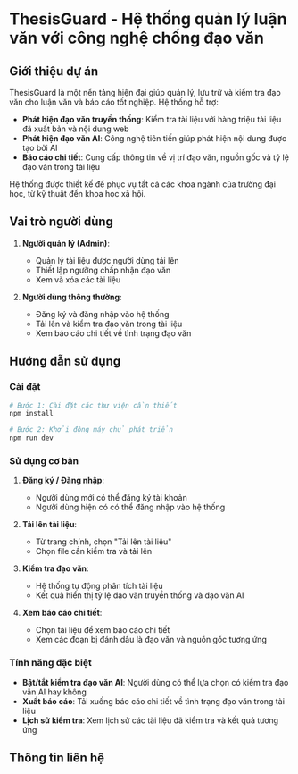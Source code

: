 # ThesisGuard - Hệ thống quản lý luận văn với công nghệ chống đạo văn

## Giới thiệu dự án

ThesisGuard là một nền tảng hiện đại giúp quản lý, lưu trữ và kiểm tra đạo văn cho luận văn và báo cáo tốt nghiệp. Hệ thống hỗ trợ:

- **Phát hiện đạo văn truyền thống**: Kiểm tra tài liệu với hàng triệu tài liệu đã xuất bản và nội dung web
- **Phát hiện đạo văn AI**: Công nghệ tiên tiến giúp phát hiện nội dung được tạo bởi AI
- **Báo cáo chi tiết**: Cung cấp thông tin về vị trí đạo văn, nguồn gốc và tỷ lệ đạo văn trong tài liệu

Hệ thống được thiết kế để phục vụ tất cả các khoa ngành của trường đại học, từ kỹ thuật đến khoa học xã hội.

## Vai trò người dùng

1. **Người quản lý (Admin)**:

   - Quản lý tài liệu được người dùng tải lên
   - Thiết lập ngưỡng chấp nhận đạo văn
   - Xem và xóa các tài liệu
2. **Người dùng thông thường**:

   - Đăng ký và đăng nhập vào hệ thống
   - Tải lên và kiểm tra đạo văn trong tài liệu
   - Xem báo cáo chi tiết về tình trạng đạo văn

## Hướng dẫn sử dụng

### Cài đặt

```bash
# Bước 1: Cài đặt các thư viện cần thiết
npm install

# Bước 2: Khởi động máy chủ phát triển
npm run dev
```

### Sử dụng cơ bản

1. **Đăng ký / Đăng nhập**:

   - Người dùng mới có thể đăng ký tài khoản
   - Người dùng hiện có có thể đăng nhập vào hệ thống
2. **Tải lên tài liệu**:

   - Từ trang chính, chọn "Tải lên tài liệu"
   - Chọn file cần kiểm tra và tải lên
3. **Kiểm tra đạo văn**:

   - Hệ thống tự động phân tích tài liệu
   - Kết quả hiển thị tỷ lệ đạo văn truyền thống và đạo văn AI
4. **Xem báo cáo chi tiết**:

   - Chọn tài liệu để xem báo cáo chi tiết
   - Xem các đoạn bị đánh dấu là đạo văn và nguồn gốc tương ứng

### Tính năng đặc biệt

- **Bật/tắt kiểm tra đạo văn AI**: Người dùng có thể lựa chọn có kiểm tra đạo văn AI hay không
- **Xuất báo cáo**: Tải xuống báo cáo chi tiết về tình trạng đạo văn trong tài liệu
- **Lịch sử kiểm tra**: Xem lịch sử các tài liệu đã kiểm tra và kết quả tương ứng

## Thông tin liên hệ

